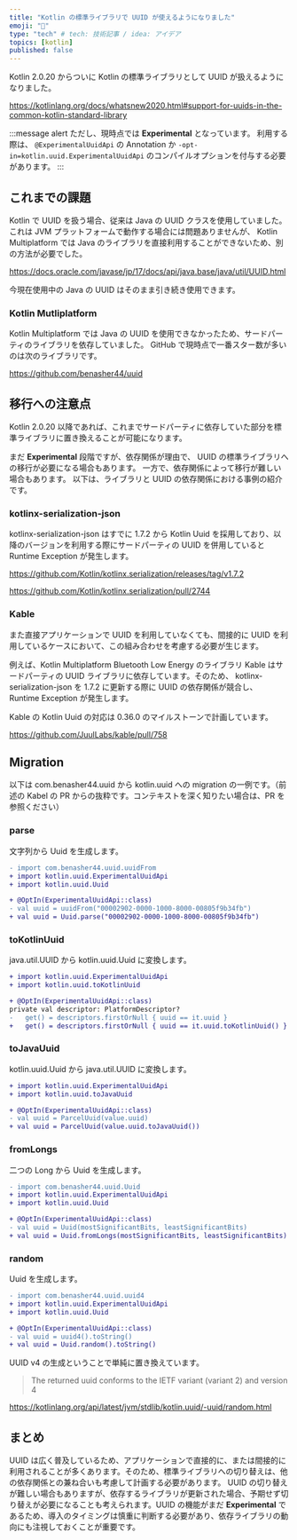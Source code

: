 ```yaml
---
title: "Kotlin の標準ライブラリで UUID が使えるようになりました"
emoji: "🔑"
type: "tech" # tech: 技術記事 / idea: アイデア
topics: [kotlin]
published: false
---
```


Kotlin 2.0.20 からついに Kotlin の標準ライブラリとして UUID が扱えるようになりました。

https://kotlinlang.org/docs/whatsnew2020.html#support-for-uuids-in-the-common-kotlin-standard-library

:::message alert
ただし、現時点では **Experimental** となっています。
利用する際は、 `@ExperimentalUuidApi` の Annotation か `-opt-in=kotlin.uuid.ExperimentalUuidApi` のコンパイルオプションを付与する必要があります。
:::

## これまでの課題
Kotlin で UUID を扱う場合、従来は Java の UUID クラスを使用していました。これは JVM プラットフォームで動作する場合には問題ありませんが、 Kotlin Multiplatform では Java のライブラリを直接利用することができないため、別の方法が必要でした。

https://docs.oracle.com/javase/jp/17/docs/api/java.base/java/util/UUID.html

今現在使用中の Java の UUID はそのまま引き続き使用できます。

### Kotlin Mutliplatform
Kotlin Multiplatform では Java の UUID を使用できなかったため、サードパーティのライブラリを依存していました。
GitHub で現時点で一番スター数が多いのは次のライブラリです。

https://github.com/benasher44/uuid

## 移行への注意点
Kotlin 2.0.20 以降であれば、これまでサードパーティに依存していた部分を標準ライブラリに置き換えることが可能になります。

まだ **Experimental** 段階ですが、依存関係が理由で、 UUID の標準ライブラリへの移行が必要になる場合もあります。
一方で、依存関係によって移行が難しい場合もあります。
以下は、ライブラリと UUID の依存関係における事例の紹介です。

### kotlinx-serialization-json
kotlinx-serialization-json はすでに 1.7.2 から Kotlin Uuid を採用しており、以降のバージョンを利用する際にサードパーティの UUID を併用していると Runtime Exception が発生します。

https://github.com/Kotlin/kotlinx.serialization/releases/tag/v1.7.2

https://github.com/Kotlin/kotlinx.serialization/pull/2744

### Kable
また直接アプリケーションで UUID を利用していなくても、間接的に UUID を利用しているケースにおいて、この組み合わせを考慮する必要が生じます。

例えば、Kotlin Multiplatform Bluetooth Low Energy のライブラリ Kable はサードパーティの UUID ライブラリに依存しています。そのため、 kotlinx-serialization-json を 1.7.2 に更新する際に UUID の依存関係が競合し、 Runtime Exception が発生します。

Kable の Kotlin Uuid の対応は 0.36.0 のマイルストーンで計画しています。

https://github.com/JuulLabs/kable/pull/758

## Migration
以下は com.benasher44.uuid から kotlin.uuid への migration の一例です。（前述の Kabel の PR からの抜粋です。コンテキストを深く知りたい場合は、PR を参照ください）

### parse
文字列から Uuid を生成します。

```diff
- import com.benasher44.uuid.uuidFrom
+ import kotlin.uuid.ExperimentalUuidApi
+ import kotlin.uuid.Uuid

+ @OptIn(ExperimentalUuidApi::class)
- val uuid = uuidFrom("00002902-0000-1000-8000-00805f9b34fb")
+ val uuid = Uuid.parse("00002902-0000-1000-8000-00805f9b34fb")
```

### toKotlinUuid
java.util.UUID から kotlin.uuid.Uuid に変換します。

```diff
+ import kotlin.uuid.ExperimentalUuidApi
+ import kotlin.uuid.toKotlinUuid

+ @OptIn(ExperimentalUuidApi::class)
private val descriptor: PlatformDescriptor?
-   get() = descriptors.firstOrNull { uuid == it.uuid }
+   get() = descriptors.firstOrNull { uuid == it.uuid.toKotlinUuid() }
```

### toJavaUuid
kotlin.uuid.Uuid から java.util.UUID に変換します。

```diff
+ import kotlin.uuid.ExperimentalUuidApi
+ import kotlin.uuid.toJavaUuid

+ @OptIn(ExperimentalUuidApi::class)
- val uuid = ParcelUuid(value.uuid)
+ val uuid = ParcelUuid(value.uuid.toJavaUuid())
```

### fromLongs
二つの Long から Uuid を生成します。

```diff
- import com.benasher44.uuid.Uuid
+ import kotlin.uuid.ExperimentalUuidApi
+ import kotlin.uuid.Uuid

+ @OptIn(ExperimentalUuidApi::class)
- val uuid = Uuid(mostSignificantBits, leastSignificantBits)
+ val uuid = Uuid.fromLongs(mostSignificantBits, leastSignificantBits)
```

### random
Uuid を生成します。

```diff
- import com.benasher44.uuid.uuid4
+ import kotlin.uuid.ExperimentalUuidApi
+ import kotlin.uuid.Uuid

+ @OptIn(ExperimentalUuidApi::class)
- val uuid = uuid4().toString()
+ val uuid = Uuid.random().toString()
```

UUID v4 の生成ということで単純に置き換えています。

> The returned uuid conforms to the IETF variant (variant 2) and version 4

https://kotlinlang.org/api/latest/jvm/stdlib/kotlin.uuid/-uuid/random.html

## まとめ
UUID は広く普及しているため、アプリケーションで直接的に、または間接的に利用されることが多くあります。そのため、標準ライブラリへの切り替えは、他の依存関係との兼ね合いも考慮して計画する必要があります。
UUID の切り替えが難しい場合もありますが、依存するライブラリが更新された場合、予期せず切り替えが必要になることも考えられます。UUID の機能がまだ **Experimental** であるため、導入のタイミングは慎重に判断する必要があり、依存ライブラリの動向にも注視しておくことが重要です。
